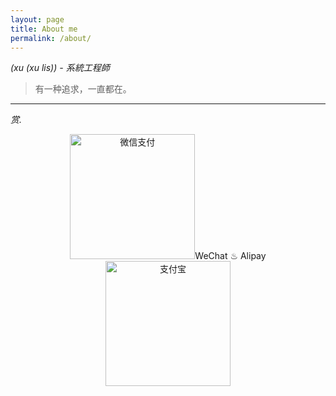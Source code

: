 ```yaml
---
layout: page
title: About me
permalink: /about/
---
```


*(xu (xu lis)) - 系統工程師*

> 有一种追求，一直都在。

---

<i style="text-align: center">赏.</i>

<div style="text-align: center"><img src="http://olq9z1vkh.bkt.clouddn.com/wechat.png" alt="微信支付" height="200px" />WeChat   ♨︎   Alipay<img src="http://olq9z1vkh.bkt.clouddn.com/alipay.png" alt="支付宝"   height="200px" /></div>

